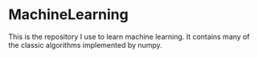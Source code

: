 # MachineLearning
This is the repository I use to learn machine learning. It contains many of the classic algorithms implemented by numpy.
